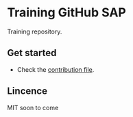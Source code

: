 # Training GitHub SAP
Training repository.

## Get started
- Check the [contribution file](/CONTRIBUTING.md).

## Lincence
MIT soon to come
